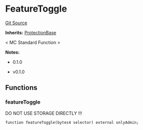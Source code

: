 # FeatureToggle
[Git Source](https://github.com/metacontract/mc/blob/20954f1387efa0bc72b42d3e78a22f9f845eebbd/src/devkit/Flattened.sol)

**Inherits:**
[ProtectionBase](../../../02-guides/02-development/03-std-functions/05-std/functions/protected/protection/ProtectionBase.sol/abstract.ProtectionBase.md)

< MC Standard Function >

**Notes:**
- 0.1.0

- v0.1.0


## Functions
### featureToggle

DO NOT USE STORAGE DIRECTLY !!!


```solidity
function featureToggle(bytes4 selector) external onlyAdmin;
```

